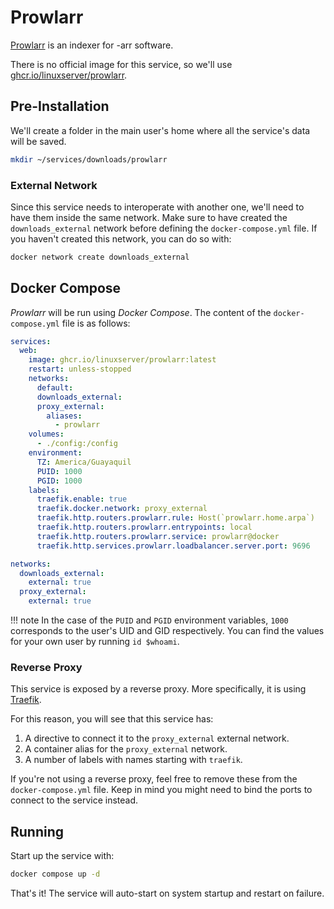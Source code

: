 # Prowlarr

[Prowlarr](https://prowlarr.com/) is an indexer for -arr software.

There is no official image for this service, so we'll use [ghcr.io/linuxserver/prowlarr](https://hub.docker.com/r/linuxserver/prowlarr).

## Pre-Installation

We'll create a folder in the main user's home where all the service's data will be saved.

```bash
mkdir ~/services/downloads/prowlarr
```

### External Network

Since this service needs to interoperate with another one, we'll need to have them inside the same network. Make sure to have created the `downloads_external` network before defining the `docker-compose.yml` file. If you haven't created this network, you can do so with:

```bash
docker network create downloads_external
```

## Docker Compose

*Prowlarr* will be run using *Docker Compose*. The content of the `docker-compose.yml` file is as follows:

```yaml
services:
  web:
    image: ghcr.io/linuxserver/prowlarr:latest
    restart: unless-stopped
    networks:
      default:
      downloads_external:
      proxy_external:
        aliases:
          - prowlarr
    volumes:
      - ./config:/config
    environment:
      TZ: America/Guayaquil
      PUID: 1000
      PGID: 1000
    labels:
      traefik.enable: true
      traefik.docker.network: proxy_external
      traefik.http.routers.prowlarr.rule: Host(`prowlarr.home.arpa`)
      traefik.http.routers.prowlarr.entrypoints: local
      traefik.http.routers.prowlarr.service: prowlarr@docker
      traefik.http.services.prowlarr.loadbalancer.server.port: 9696

networks:
  downloads_external:
    external: true
  proxy_external:
    external: true
```

!!! note
    In the case of the `PUID` and `PGID` environment variables, `1000` corresponds to the user's UID and GID respectively. You can find the values for your own user by running `id $whoami`.

### Reverse Proxy

This service is exposed by a reverse proxy. More specifically, it is using [Traefik](../networking/traefik.md).

For this reason, you will see that this service has:

1. A directive to connect it to the `proxy_external` external network.
2. A container alias for the `proxy_external` network.
3. A number of labels with names starting with `traefik`.

If you're not using a reverse proxy, feel free to remove these from the `docker-compose.yml` file.
Keep in mind you might need to bind the ports to connect to the service instead.

## Running

Start up the service with:

```bash
docker compose up -d
```

That's it! The service will auto-start on system startup and restart on failure.
